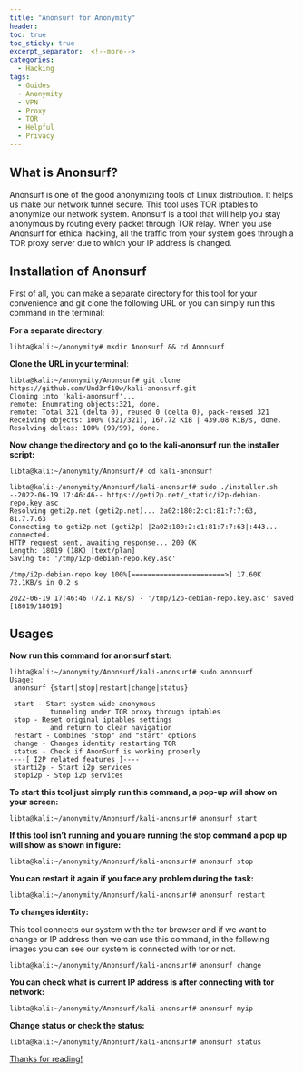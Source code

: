 ```yaml
---
title: "Anonsurf for Anonymity"
header:
toc: true
toc_sticky: true
excerpt_separator:  <!--more-->
categories:
  - Hacking
tags:
  - Guides
  - Anonymity
  - VPN
  - Proxy
  - TOR
  - Helpful
  - Privacy
---
```


<!--more-->

## What is Anonsurf?

Anonsurf is one of the good anonymizing tools of Linux distribution. It helps us make our network tunnel secure. This tool uses TOR iptables to anonymize our network system. Anonsurf is a tool that will help you stay anonymous by routing every packet through TOR relay. When you use Anonsurf for ethical hacking, all the traffic from your system goes through a TOR proxy server due to which your IP address is changed.

## Installation of Anonsurf

First of all, you can make a separate directory for this tool for your convenience and git clone the following URL or you can simply run this command in the terminal:

**For a separate directory**:

```text
libta@kali:~/anonymity# mkdir Anonsurf && cd Anonsurf
```

**Clone the URL in your terminal**:
```text
libta@kali:~/anonymity/Anonsurf# git clone https://github.com/Und3rf10w/kali-anonsurf.git
Cloning into 'kali-anonsurf'...
remote: Enumrating objects:321, done.
remote: Total 321 (delta 0), reused 0 (delta 0), pack-reused 321
Receiving objects: 100% (321/321), 167.72 KiB | 439.08 KiB/s, done.
Resolving deltas: 100% (99/99), done.
```

**Now change the directory and go to the kali-anonsurf run the installer script:**
```text
libta@kali:~/anonymity/Anonsurf/# cd kali-anonsurf
```
```text
libta@kali:~/anonymity/Anonsurf/kali-anonsurf# sudo ./installer.sh
--2022-06-19 17:46:46-- https://geti2p.net/_static/i2p-debian-repo.key.asc
Resolving geti2p.net (geti2p.net)... 2a02:180:2:c1:81:7:7:63, 81.7.7.63
Connecting to geti2p.net (geti2p) |2a02:180:2:c1:81:7:7:63|:443... connected.
HTTP request sent, awaiting response... 200 OK
Length: 18019 (18K) [text/plan]
Saving to: '/tmp/i2p-debian-repo.key.asc'

/tmp/i2p-debian-repo.key 100%[=======================>] 17.60K 72.1KB/s in 0.2 s

2022-06-19 17:46:46 (72.1 KB/s) - '/tmp/i2p-debian-repo.key.asc' saved [18019/18019]
```

## Usages

**Now run this command for anonsurf start:**
```text
libta@kali:~/anonymity/Anonsurf/kali-anonsurf# sudo anonsurf
Usage:
 anonsurf {start|stop|restart|change|status}

 start - Start system-wide anonymous
          tunneling under TOR proxy through iptables
 stop - Reset original iptables settings
          and return to clear navigation
 restart - Combines "stop" and "start" options
 change - Changes identity restarting TOR 
 status - Check if AnonSurf is working properly
----[ I2P related features ]----
 starti2p - Start i2p services
 stopi2p - Stop i2p services
```

**To start this tool just simply run this command, a pop-up will show on your screen:**
```text
libta@kali:~/anonymity/Anonsurf/kali-anonsurf# anonsurf start
```

**If this tool isn’t running and you are running the stop command a pop up will show as shown in figure:**
```text
libta@kali:~/anonymity/Anonsurf/kali-anonsurf# anonsurf stop
```

**You can restart it again if you face any problem during the task:**
```text
libta@kali:~/anonymity/Anonsurf/kali-anonsurf# anonsurf restart
```

**To changes identity:**

This tool connects our system with the tor browser and if we want to change or IP address then we can use this command, in the following images you can see our system is connected with tor or not.
```text
libta@kali:~/anonymity/Anonsurf/kali-anonsurf# anonsurf change
```

**You can check what is current IP address is after connecting with tor network:**
```text
libta@kali:~/anonymity/Anonsurf/kali-anonsurf# anonsurf myip
```

**Change status or check the status:**
```text
libta@kali:~/anonymity/Anonsurf/kali-anonsurf# anonsurf status
```

<a href="https://openclassrooms.com">

Thanks for reading!

